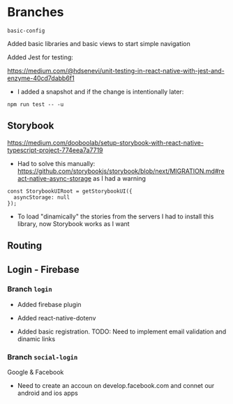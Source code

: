 # Branches

`basic-config`

Added basic libraries and basic views to start simple navigation

Added Jest for testing:

https://medium.com/@hdsenevi/unit-testing-in-react-native-with-jest-and-enzyme-40cd7dabb6f1

- I added a snapshot and if the change is intentionally later:

```
npm run test -- -u
```

## Storybook

https://medium.com/dooboolab/setup-storybook-with-react-native-typescript-project-774eea7a7719

- Had to solve this manually: https://github.com/storybookjs/storybook/blob/next/MIGRATION.md#react-native-async-storage
  as I had a warning

```
const StorybookUIRoot = getStorybookUI({
  asyncStorage: null
});
```

- To load "dinamically" the stories from the servers I had to install this library, now Storybook works as I want

## Routing

## Login - Firebase

### Branch `login`

- Added firebase plugin
- Added react-native-dotenv

- Added basic registration.
  TODO: Need to implement email validation and dinamic links

### Branch `social-login`

Google & Facebook

- Need to create an accoun on develop.facebook.com and connet our android and ios apps
